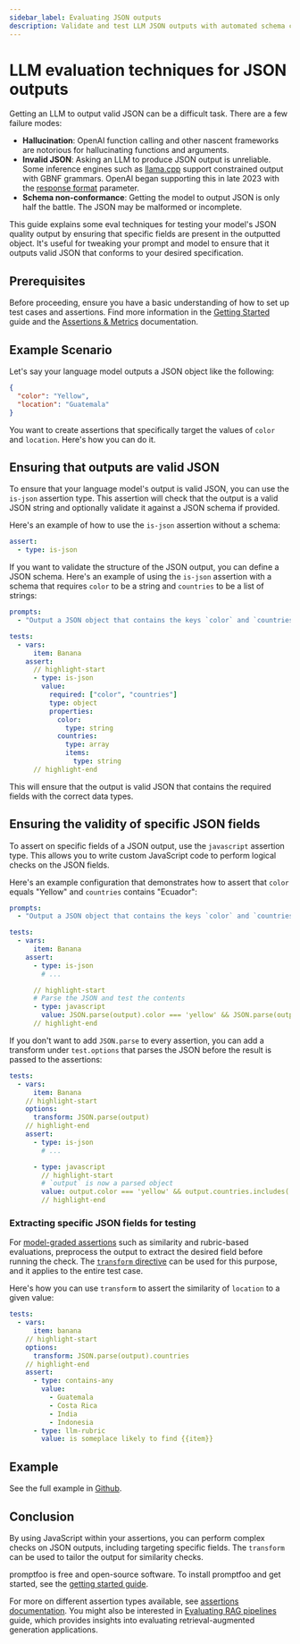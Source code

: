 ```yaml
---
sidebar_label: Evaluating JSON outputs
description: Validate and test LLM JSON outputs with automated schema checks and field assertions to ensure reliable, well-formed data structures in your AI applications
---
```


# LLM evaluation techniques for JSON outputs

Getting an LLM to output valid JSON can be a difficult task. There are a few failure modes:

- **Hallucination**: OpenAI function calling and other nascent frameworks are notorious for hallucinating functions and arguments.
- **Invalid JSON**: Asking an LLM to produce JSON output is unreliable. Some inference engines such as [llama.cpp](https://github.com/ggerganov/llama.cpp/tree/master) support constrained output with GBNF grammars. OpenAI began supporting this in late 2023 with the [response format](https://platform.openai.com/docs/api-reference/chat/create#chat-create-response_format) parameter.
- **Schema non-conformance**: Getting the model to output JSON is only half the battle. The JSON may be malformed or incomplete.

This guide explains some eval techniques for testing your model's JSON quality output by ensuring that specific fields are present in the outputted object. It's useful for tweaking your prompt and model to ensure that it outputs valid JSON that conforms to your desired specification.

## Prerequisites

Before proceeding, ensure you have a basic understanding of how to set up test cases and assertions. Find more information in the [Getting Started](/docs/getting-started) guide and the [Assertions & Metrics](/docs/configuration/expected-outputs/index.md) documentation.

## Example Scenario

Let's say your language model outputs a JSON object like the following:

```json
{
  "color": "Yellow",
  "location": "Guatemala"
}
```

You want to create assertions that specifically target the values of `color` and `location`. Here's how you can do it.

## Ensuring that outputs are valid JSON

To ensure that your language model's output is valid JSON, you can use the `is-json` assertion type. This assertion will check that the output is a valid JSON string and optionally validate it against a JSON schema if provided.

Here's an example of how to use the `is-json` assertion without a schema:

```yaml
assert:
  - type: is-json
```

If you want to validate the structure of the JSON output, you can define a JSON schema. Here's an example of using the `is-json` assertion with a schema that requires `color` to be a string and `countries` to be a list of strings:

```yaml title="promptfooconfig.yaml"
prompts:
  - "Output a JSON object that contains the keys `color` and `countries`, describing the following object: {{item}}"

tests:
  - vars:
      item: Banana
    assert:
      // highlight-start
      - type: is-json
        value:
          required: ["color", "countries"]
          type: object
          properties:
            color:
              type: string
            countries:
              type: array
              items:
                type: string
      // highlight-end
```

This will ensure that the output is valid JSON that contains the required fields with the correct data types.

## Ensuring the validity of specific JSON fields

To assert on specific fields of a JSON output, use the `javascript` assertion type. This allows you to write custom JavaScript code to perform logical checks on the JSON fields.

Here's an example configuration that demonstrates how to assert that `color` equals "Yellow" and `countries` contains "Ecuador":

```yaml
prompts:
  - "Output a JSON object that contains the keys `color` and `countries`, describing the following object: {{item}}"

tests:
  - vars:
      item: Banana
    assert:
      - type: is-json
        # ...

      // highlight-start
      # Parse the JSON and test the contents
      - type: javascript
        value: JSON.parse(output).color === 'yellow' && JSON.parse(output).countries.includes('Ecuador')
      // highlight-end
```

If you don't want to add `JSON.parse` to every assertion, you can add a transform under `test.options` that parses the JSON before the result is passed to the assertions:

```yaml
tests:
  - vars:
      item: Banana
    // highlight-start
    options:
      transform: JSON.parse(output)
    // highlight-end
    assert:
      - type: is-json
        # ...

      - type: javascript
        // highlight-start
        # `output` is now a parsed object
        value: output.color === 'yellow' && output.countries.includes('Ecuador')
        // highlight-end
```

### Extracting specific JSON fields for testing

For [model-graded assertions](/docs/configuration/expected-outputs/model-graded) such as similarity and rubric-based evaluations, preprocess the output to extract the desired field before running the check. The [`transform` directive](/docs/configuration/guide/#transforming-outputs) can be used for this purpose, and it applies to the entire test case.

Here's how you can use `transform` to assert the similarity of `location` to a given value:

```yaml
tests:
  - vars:
      item: banana
    // highlight-start
    options:
      transform: JSON.parse(output).countries
    // highlight-end
    assert:
      - type: contains-any
        value:
          - Guatemala
          - Costa Rica
          - India
          - Indonesia
      - type: llm-rubric
        value: is someplace likely to find {{item}}
```

## Example

See the full example in [Github](https://github.com/promptfoo/promptfoo/tree/main/examples/json-output).

## Conclusion

By using JavaScript within your assertions, you can perform complex checks on JSON outputs, including targeting specific fields. The `transform` can be used to tailor the output for similarity checks.

promptfoo is free and open-source software. To install promptfoo and get started, see the [getting started guide](/docs/getting-started).

For more on different assertion types available, see [assertions documentation](/docs/configuration/expected-outputs). You might also be interested in [Evaluating RAG pipelines](/docs/guides/evaluate-rag) guide, which provides insights into evaluating retrieval-augmented generation applications.
